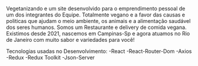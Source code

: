 Vegetanizando e um site desenvolvido para o emprendimento pessoal de um dos integrantes do Equipe. 
Totalmente vegano e a favor das causas e politicas que ajudam o meio ambiente, os animais e a alimentação saudável dos seres humanos.
Somos um Restaurante e delivery de comida vegana. Existimos desde 2021, nascemos em Campinas-Sp e 
agora atuamos no Rio de Janeiro com muito sabor e variedades para você!

Tecnologias usadas no Desenvolvimento:
-React
-React-Router-Dom
-Axios
-Redux
-Redux Toolkit
-Json-Server
